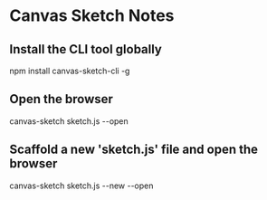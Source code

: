 # Canvas Sketch Notes


## Install the CLI tool globally
npm install canvas-sketch-cli -g


## Open the browser
canvas-sketch sketch.js --open

## Scaffold a new 'sketch.js' file and open the browser
canvas-sketch sketch.js --new --open